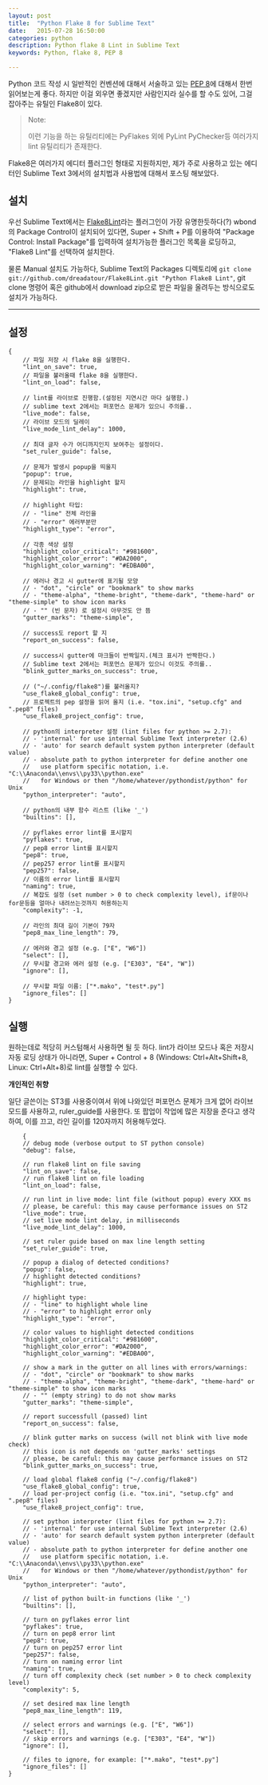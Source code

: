 ```yaml
---
layout: post
title:  "Python Flake 8 for Sublime Text"
date:   2015-07-28 16:50:00
categories: python
description: Python flake 8 Lint in Sublime Text
keywords: Python, flake 8, PEP 8

---
```


Python 코드 작성 시 일반적인 컨벤션에 대해서 서술하고 있는 [PEP 8](https://www.python.org/dev/peps/pep-0008/)에 대해서 한번 읽어보는게 좋다.
하지만 이걸 외우면 좋겠지만 사람인지라 실수를 할 수도 있어, 그걸 잡아주는 유틸인 Flake8이 있다.

> Note:
>
> 이런 기능을 하는 유틸리티에는 PyFlakes 외에 PyLint PyChecker등 여러가지 lint 유틸리티가 존재한다.


Flake8은 여러가지 에디터 플러그인 형태로 지원하지만, 제가 주로 사용하고 있는 에디터인 Sublime Text 3에서의 설치법과 사용법에 대해서 포스팅 해보았다.

## 설치

우선 Sublime Text에서는 [Flake8Lint](https://github.com/dreadatour/Flake8Lint)라는 플러그인이 가장 유명한듯하다(?)
wbond의 Package Control이 설치되어 있다면, Super + Shift + P를 이용하여 "Package Control: Install Package"를 입력하여 설치가능한 플러그인 목록을 로딩하고, "Flake8 Lint"를 선택하여 설치한다.

물론 Manual 설치도 가능하다, Sublime Text의 Packages 디렉토리에 ```git clone git://github.com/dreadatour/Flake8Lint.git "Python Flake8 Lint"```, git clone 명령어 혹은 github에서 download zip으로 받은 파일을 올려두는 방식으로도 설치가 가능하다.

----

## 설정

    {
        // 파일 저장 시 flake 8을 실행한다.
        "lint_on_save": true,
        // 파일을 불러올때 flake 8을 실행한다.
        "lint_on_load": false,

        // lint를 라이브로 진행함.(설정된 지연시간 마다 실행함.)
        // sublime text 2에서는 퍼포먼스 문제가 있으니 주의를..
        "live_mode": false,
        // 라이브 모드의 딜레이
        "live_mode_lint_delay": 1000,

        // 최대 글자 수가 어디까지인지 보여주는 설정이다.
        "set_ruler_guide": false,

        // 문제가 발생시 popup을 띄울지
        "popup": true,
        // 문제되는 라인을 highlight 할지
        "highlight": true,

        // highlight 타입:
        // - "line" 전체 라인을
        // - "error" 에러부분만
        "highlight_type": "error",

        // 각종 색상 설정
        "highlight_color_critical": "#981600",
        "highlight_color_error": "#DA2000",
        "highlight_color_warning": "#EDBA00",

        // 에러나 경고 시 gutter에 표기될 모양
        // - "dot", "circle" or "bookmark" to show marks
        // - "theme-alpha", "theme-bright", "theme-dark", "theme-hard" or "theme-simple" to show icon marks
        // - "" (빈 문자) 로 설정시 아무것도 안 뜸
        "gutter_marks": "theme-simple",

        // success도 report 할 지
        "report_on_success": false,

        // success시 gutter에 마크들이 반짝일지.(체크 표시가 반짝한다.)
        // Sublime text 2에서는 퍼포먼스 문제가 있으니 이것도 주의를..
        "blink_gutter_marks_on_success": true,

        // ("~/.config/flake8")를 불러올지?
        "use_flake8_global_config": true,
        // 프로젝트의 pep 설정을 읽어 올지 (i.e. "tox.ini", "setup.cfg" and ".pep8" files)
        "use_flake8_project_config": true,

        // python의 interpreter 설정 (lint files for python >= 2.7):
        // - 'internal' for use internal Sublime Text interpreter (2.6)
        // - 'auto' for search default system python interpreter (default value)
        // - absolute path to python interpreter for define another one
        //   use platform specific notation, i.e. "C:\\Anaconda\\envs\\py33\\python.exe"
        //   for Windows or then "/home/whatever/pythondist/python" for Unix
        "python_interpreter": "auto",

        // python의 내부 함수 리스트 (like '_')
        "builtins": [],

        // pyflakes error lint를 표시할지
        "pyflakes": true,
        // pep8 error lint를 표시할지
        "pep8": true,
        // pep257 error lint를 표시할지
        "pep257": false,
        // 이름의 error lint를 표시할지
        "naming": true,
        // 복잡도 설정 (set number > 0 to check complexity level), if문이나 for문등을 얼마나 내려쓰는것까지 허용하는지
        "complexity": -1,

        // 라인의 최대 길이 기본이 79자
        "pep8_max_line_length": 79,

        // 에러와 경고 설정 (e.g. ["E", "W6"])
        "select": [],
        // 무시할 경고와 에러 설정 (e.g. ["E303", "E4", "W"])
        "ignore": [],

        // 무시할 파일 이름: ["*.mako", "test*.py"]
        "ignore_files": []
    }


실행
---

원하는데로 적당히 커스텀해서 사용하면 될 듯 하다.
lint가 라이브 모드나 혹은 저장시 자동 로딩 상태가 아니라면, Super + Control + 8 (Windows: Ctrl+Alt+Shift+8, Linux: Ctrl+Alt+8)로 lint를 실행할 수 있다.

**개인적인 취향**

일단 글쓴이는 ST3를 사용중이여서 위에 나와있던 퍼포먼스 문제가 크게 없어 라이브 모드를 사용하고, ruler_guide를 사용한다. 또 팝업이 작업에 많은 지장을 준다고 생각하여, 이를 끄고, 라인 길이를 120자까지 허용해두었다.


		{
		// debug mode (verbose output to ST python console)
		"debug": false,

		// run flake8 lint on file saving
		"lint_on_save": false,
		// run flake8 lint on file loading
		"lint_on_load": false,

		// run lint in live mode: lint file (without popup) every XXX ms
		// please, be careful: this may cause performance issues on ST2
		"live_mode": true,
		// set live mode lint delay, in milliseconds
		"live_mode_lint_delay": 1000,

		// set ruler guide based on max line length setting
		"set_ruler_guide": true,

		// popup a dialog of detected conditions?
		"popup": false,
		// highlight detected conditions?
		"highlight": true,

		// highlight type:
		// - "line" to highlight whole line
		// - "error" to highlight error only
		"highlight_type": "error",

		// color values to highlight detected conditions
		"highlight_color_critical": "#981600",
		"highlight_color_error": "#DA2000",
		"highlight_color_warning": "#EDBA00",

		// show a mark in the gutter on all lines with errors/warnings:
		// - "dot", "circle" or "bookmark" to show marks
		// - "theme-alpha", "theme-bright", "theme-dark", "theme-hard" or "theme-simple" to show icon marks
		// - "" (empty string) to do not show marks
		"gutter_marks": "theme-simple",

		// report successfull (passed) lint
		"report_on_success": false,

		// blink gutter marks on success (will not blink with live mode check)
		// this icon is not depends on 'gutter_marks' settings
		// please, be careful: this may cause performance issues on ST2
		"blink_gutter_marks_on_success": true,

		// load global flake8 config ("~/.config/flake8")
		"use_flake8_global_config": true,
		// load per-project config (i.e. "tox.ini", "setup.cfg" and ".pep8" files)
		"use_flake8_project_config": true,

		// set python interpreter (lint files for python >= 2.7):
		// - 'internal' for use internal Sublime Text interpreter (2.6)
		// - 'auto' for search default system python interpreter (default value)
		// - absolute path to python interpreter for define another one
		//   use platform specific notation, i.e. "C:\\Anaconda\\envs\\py33\\python.exe"
		//   for Windows or then "/home/whatever/pythondist/python" for Unix
		"python_interpreter": "auto",

		// list of python built-in functions (like '_')
		"builtins": [],

		// turn on pyflakes error lint
		"pyflakes": true,
		// turn on pep8 error lint
		"pep8": true,
		// turn on pep257 error lint
		"pep257": false,
		// turn on naming error lint
		"naming": true,
		// turn off complexity check (set number > 0 to check complexity level)
		"complexity": 5,

		// set desired max line length
		"pep8_max_line_length": 119,

		// select errors and warnings (e.g. ["E", "W6"])
		"select": [],
		// skip errors and warnings (e.g. ["E303", "E4", "W"])
		"ignore": [],

		// files to ignore, for example: ["*.mako", "test*.py"]
		"ignore_files": []
	}

